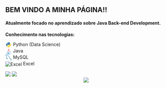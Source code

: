 ## BEM VINDO A MINHA PÁGINA!!
#### Atualmente focado no aprendizado sobre Java Back-end Development.
**Conhecimento nas tecnologias:**
  
<img align="center" alt="Python" height="20" width="max-content" src="https://raw.githubusercontent.com/devicons/devicon/master/icons/python/python-original.svg"> Python (Data Science) <br>
<img align="center" alt="Excel" height="20" width="max-content" src="https://raw.githubusercontent.com/devicons/devicon/master/icons/java/java-original.svg"> Java <br>
<img align="center" alt="MySQL" height="20" width="max-content" src="https://raw.githubusercontent.com/devicons/devicon/master/icons/mysql/mysql-original.svg"> MySQL <br>
<img align="center" alt="Excel" height="20" width="max-content" src="https://cdn-icons-png.flaticon.com/512/732/732220.png"> Excel

<div>
  <a align="left" href="mailto:felipens0806@gmail.com" target="_blank"><img src="https://img.shields.io/badge/Gmail-D14836?style=for-the-badge&logo=gmail&logoColor=white" target="_blank"></a>
  <a align="right" href="https://www.linkedin.com/in/felipe-nunes-18253419b/" target="_blank"><img src="https://img.shields.io/badge/LinkedIn-0077B5?style=for-the-badge&logo=linkedin&logoColor=white" target="_blank"></a>
</div>

<div align="center">
  <a href="https://github.com/felipNS">
  <img height="200em" src="https://github-readme-stats.vercel.app/api?username=felipNS&show_icons=true&theme=dark&include_all_commits=true&count_private=true"/>
</div>
